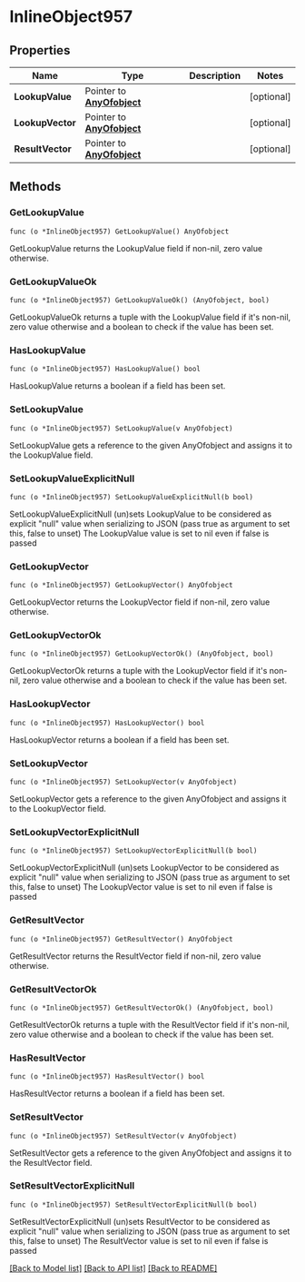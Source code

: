 # InlineObject957

## Properties

Name | Type | Description | Notes
------------ | ------------- | ------------- | -------------
**LookupValue** | Pointer to [**AnyOfobject**](anyOf&lt;object&gt;.md) |  | [optional] 
**LookupVector** | Pointer to [**AnyOfobject**](anyOf&lt;object&gt;.md) |  | [optional] 
**ResultVector** | Pointer to [**AnyOfobject**](anyOf&lt;object&gt;.md) |  | [optional] 

## Methods

### GetLookupValue

`func (o *InlineObject957) GetLookupValue() AnyOfobject`

GetLookupValue returns the LookupValue field if non-nil, zero value otherwise.

### GetLookupValueOk

`func (o *InlineObject957) GetLookupValueOk() (AnyOfobject, bool)`

GetLookupValueOk returns a tuple with the LookupValue field if it's non-nil, zero value otherwise
and a boolean to check if the value has been set.

### HasLookupValue

`func (o *InlineObject957) HasLookupValue() bool`

HasLookupValue returns a boolean if a field has been set.

### SetLookupValue

`func (o *InlineObject957) SetLookupValue(v AnyOfobject)`

SetLookupValue gets a reference to the given AnyOfobject and assigns it to the LookupValue field.

### SetLookupValueExplicitNull

`func (o *InlineObject957) SetLookupValueExplicitNull(b bool)`

SetLookupValueExplicitNull (un)sets LookupValue to be considered as explicit "null" value
when serializing to JSON (pass true as argument to set this, false to unset)
The LookupValue value is set to nil even if false is passed
### GetLookupVector

`func (o *InlineObject957) GetLookupVector() AnyOfobject`

GetLookupVector returns the LookupVector field if non-nil, zero value otherwise.

### GetLookupVectorOk

`func (o *InlineObject957) GetLookupVectorOk() (AnyOfobject, bool)`

GetLookupVectorOk returns a tuple with the LookupVector field if it's non-nil, zero value otherwise
and a boolean to check if the value has been set.

### HasLookupVector

`func (o *InlineObject957) HasLookupVector() bool`

HasLookupVector returns a boolean if a field has been set.

### SetLookupVector

`func (o *InlineObject957) SetLookupVector(v AnyOfobject)`

SetLookupVector gets a reference to the given AnyOfobject and assigns it to the LookupVector field.

### SetLookupVectorExplicitNull

`func (o *InlineObject957) SetLookupVectorExplicitNull(b bool)`

SetLookupVectorExplicitNull (un)sets LookupVector to be considered as explicit "null" value
when serializing to JSON (pass true as argument to set this, false to unset)
The LookupVector value is set to nil even if false is passed
### GetResultVector

`func (o *InlineObject957) GetResultVector() AnyOfobject`

GetResultVector returns the ResultVector field if non-nil, zero value otherwise.

### GetResultVectorOk

`func (o *InlineObject957) GetResultVectorOk() (AnyOfobject, bool)`

GetResultVectorOk returns a tuple with the ResultVector field if it's non-nil, zero value otherwise
and a boolean to check if the value has been set.

### HasResultVector

`func (o *InlineObject957) HasResultVector() bool`

HasResultVector returns a boolean if a field has been set.

### SetResultVector

`func (o *InlineObject957) SetResultVector(v AnyOfobject)`

SetResultVector gets a reference to the given AnyOfobject and assigns it to the ResultVector field.

### SetResultVectorExplicitNull

`func (o *InlineObject957) SetResultVectorExplicitNull(b bool)`

SetResultVectorExplicitNull (un)sets ResultVector to be considered as explicit "null" value
when serializing to JSON (pass true as argument to set this, false to unset)
The ResultVector value is set to nil even if false is passed

[[Back to Model list]](../README.md#documentation-for-models) [[Back to API list]](../README.md#documentation-for-api-endpoints) [[Back to README]](../README.md)


